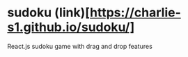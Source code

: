 # sudoku (link)[https://charlie-s1.github.io/sudoku/]
React.js sudoku game with drag and drop features
